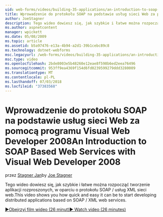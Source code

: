 ```yaml
---
uid: web-forms/videos/building-35-applications/an-introduction-to-soap-based-web-services-with-visual-web-developer-2008
title: Wprowadzenie do protokołu SOAP na podstawie usług sieci Web za pomocą programu Visual Web Developer 2008 | Dokumentacja firmy Microsoft
author: JoeStagner
description: Tego wideo dowiesz się, jak szybkie i łatwe można rozpocząć tworzenie aplikacji rozproszonych, w oparciu o protokołu SOAP / usług XML sieci web.
ms.author: aspnetcontent
manager: wpickett
ms.date: 05/08/2009
ms.topic: article
ms.assetid: b5a97476-e13a-4b94-a2d1-39b1cebc89c8
ms.technology: dotnet-webforms
msc.legacyurl: /web-forms/videos/building-35-applications/an-introduction-to-soap-based-web-services-with-visual-web-developer-2008
msc.type: video
ms.openlocfilehash: 2bde8003e5b48260e12eae8f598b6ed2eea76496
ms.sourcegitcommit: 953ff9ea4369f154d6fd0239599279ddd3280009
ms.translationtype: MT
ms.contentlocale: pl-PL
ms.lasthandoff: 07/03/2018
ms.locfileid: "37383568"
---
```

<a name="an-introduction-to-soap-based-web-services-with-visual-web-developer-2008"></a><span data-ttu-id="b428c-103">Wprowadzenie do protokołu SOAP na podstawie usług sieci Web za pomocą programu Visual Web Developer 2008</span><span class="sxs-lookup"><span data-stu-id="b428c-103">An Introduction to SOAP Based Web Services with Visual Web Developer 2008</span></span>
====================
<span data-ttu-id="b428c-104">przez [Stagner Jan](https://github.com/JoeStagner)</span><span class="sxs-lookup"><span data-stu-id="b428c-104">by [Joe Stagner](https://github.com/JoeStagner)</span></span>

<span data-ttu-id="b428c-105">Tego wideo dowiesz się, jak szybkie i łatwe można rozpocząć tworzenie aplikacji rozproszonych, w oparciu o protokołu SOAP / usług XML sieci web.</span><span class="sxs-lookup"><span data-stu-id="b428c-105">This video shows you how quick and easy it can be to start developing distributed applications based on SOAP / XML web services.</span></span>

[<span data-ttu-id="b428c-106">&#9654;Obejrzyj film wideo (26 minut)</span><span class="sxs-lookup"><span data-stu-id="b428c-106">&#9654; Watch video (26 minutes)</span></span>](https://channel9.msdn.com/Blogs/ASP-NET-Site-Videos/an-introduction-to-soap-based-web-services-with-visual-web-developer-2008)
